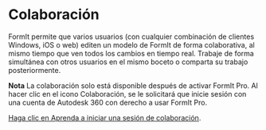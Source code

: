 # Colaboración

FormIt permite que varios usuarios \(con cualquier combinación de clientes Windows, iOS o web\) editen un modelo de FormIt de forma colaborativa, al mismo tiempo que ven todos los cambios en tiempo real. Trabaje de forma simultánea con otros usuarios en el mismo boceto o comparta su trabajo posteriormente.

**Nota** La colaboración solo está disponible después de activar FormIt Pro. Al hacer clic en el icono Colaboración, se le solicitará que inicie sesión con una cuenta de Autodesk 360 con derecho a usar FormIt Pro.

[Haga clic en Aprenda a iniciar una sesión de colaboración](../tool-library/collaboration.md).

